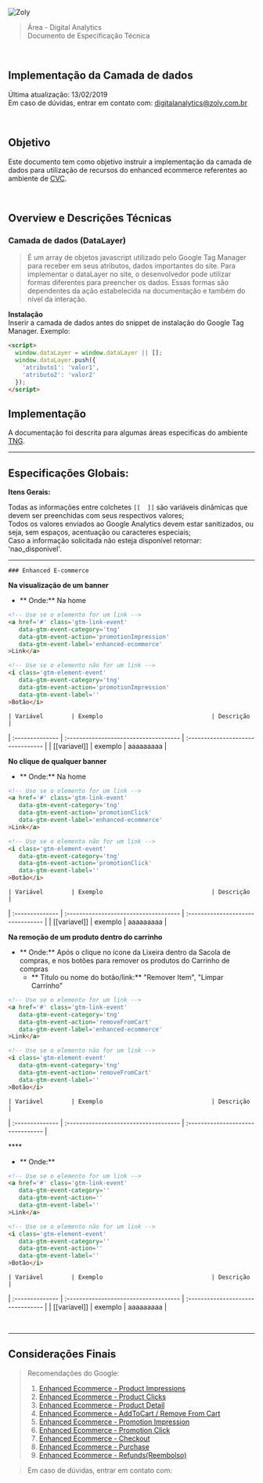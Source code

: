 ![Zoly](http://lucida-brasil.github.io/public/Images/zoly-logo.png)

> Área - Digital Analytics<br />
> Documento de Especificação Técnica

<br />

## Implementação da Camada de dados
Última atualização: 13/02/2019 <br />
Em caso de dúvidas, entrar em contato com: [digitalanalytics@zoly.com.br](mailto:@zoly.com.br)

<br />

## Objetivo

Este documento tem como objetivo instruir a implementação da camada de dados para utilização de recursos do enhanced ecommerce referentes ao ambiente de [CVC](https://www.cvc.com.br/).

<br />

## Overview e Descrições Técnicas

### Camada de dados (DataLayer)
> É um array de objetos javascript utilizado pelo Google Tag Manager para receber em seus atributos, dados importantes do site.
Para implementar o dataLayer no site, o desenvolvedor pode utilizar formas diferentes para preencher os dados. Essas formas são dependentes da ação estabelecida na documentação e também do nível da interação.

**Instalação**<br />
Inserir a camada de dados antes do snippet de instalação do Google Tag Manager. Exemplo:

```html
<script>
  window.dataLayer = window.dataLayer || [];
  window.dataLayer.push({
    'atributo1': 'valor1',
    'atributo2': 'valor2'
  });
</script>
```

## Implementação

A documentação foi descrita para algumas áreas especificas do ambiente [TNG]().

---

## Especificações Globais:

**Itens Gerais:**<br />

Todas as informações entre colchetes `[[  ]]` são variáveis dinâmicas que devem ser preenchidas com seus respectivos valores;<br />
Todos os valores enviados ao Google Analytics devem estar sanitizados, ou seja, sem espaços, acentuação ou caracteres especiais;<br />
Caso a informação solicitada não esteja disponível retornar: 'nao_disponivel'.

---

    ### Enhanced E-commerce
            
**Na visualização de um banner**<br />

- ** Onde:** Na home
    
```html
<!-- Use se o elemento for um link -->
<a href='#' class='gtm-link-event'
   data-gtm-event-category='tng'
   data-gtm-event-action='promotionImpression'
   data-gtm-event-label='enhanced-ecommerce'
>Link</a>

<!-- Use se o elemento não for um link -->
<i class='gtm-element-event'
   data-gtm-event-category='tng'
   data-gtm-event-action='promotionImpression'
   data-gtm-event-label=''
>Botão</i>
```

    | Variável        | Exemplo                               | Descrição                         |
| :-------------- | :------------------------------------ | :-------------------------------- |
        | [[variavel]] | exemplo | aaaaaaaaa |
    <br />

    
**No clique de qualquer banner**<br />

- ** Onde:** Na home
    
```html
<!-- Use se o elemento for um link -->
<a href='#' class='gtm-link-event'
   data-gtm-event-category='tng'
   data-gtm-event-action='promotionClick'
   data-gtm-event-label='enhanced-ecommerce'
>Link</a>

<!-- Use se o elemento não for um link -->
<i class='gtm-element-event'
   data-gtm-event-category='tng'
   data-gtm-event-action='promotionClick'
   data-gtm-event-label=''
>Botão</i>
```

    | Variável        | Exemplo                               | Descrição                         |
| :-------------- | :------------------------------------ | :-------------------------------- |
        | [[variavel]] | exemplo | aaaaaaaaa |
    <br />

    
**Na remoção de um produto dentro do carrinho**<br />

- ** Onde:** Após o clique no ícone da Lixeira dentro da Sacola de compras, e nos botões para remover os produtos do Carrinho de compras
    - ** Titulo ou nome do botão/link:** &quot;Remover Item&quot;, &quot;Limpar Carrinho&quot;
    
```html
<!-- Use se o elemento for um link -->
<a href='#' class='gtm-link-event'
   data-gtm-event-category='tng'
   data-gtm-event-action='removeFromCart'
   data-gtm-event-label='enhanced-ecommerce'
>Link</a>

<!-- Use se o elemento não for um link -->
<i class='gtm-element-event'
   data-gtm-event-category='tng'
   data-gtm-event-action='removeFromCart'
   data-gtm-event-label=''
>Botão</i>
```

    | Variável        | Exemplo                               | Descrição                         |
| :-------------- | :------------------------------------ | :-------------------------------- |
        <br />

    
****<br />

- ** Onde:** 
    
```html
<!-- Use se o elemento for um link -->
<a href='#' class='gtm-link-event'
   data-gtm-event-category=''
   data-gtm-event-action=''
   data-gtm-event-label=''
>Link</a>

<!-- Use se o elemento não for um link -->
<i class='gtm-element-event'
   data-gtm-event-category=''
   data-gtm-event-action=''
   data-gtm-event-label=''
>Botão</i>
```

    | Variável        | Exemplo                               | Descrição                         |
| :-------------- | :------------------------------------ | :-------------------------------- |
        | [[variavel]] | exemplo | aaaaaaaaa |
    <br />


<br />

---

## Considerações Finais

> Recomendações do Google:
> 1. [Enhanced Ecommerce - Product Impressions](https://developers.google.com/tag-manager/enhanced-ecommerce#product-impressions)
> 2. [Enhanced Ecommerce - Product Clicks](https://developers.google.com/tag-manager/enhanced-ecommerce#product-clicks)
> 3. [Enhanced Ecommerce - Product Detail](https://developers.google.com/tag-manager/enhanced-ecommerce#details)
> 4. [Enhanced Ecommerce - AddToCart / Remove From Cart](https://developers.google.com/tag-manager/enhanced-ecommerce#cart)
> 5. [Enhanced Ecommerce - Promotion Impression](https://developers.google.com/tag-manager/enhanced-ecommerce#promo-impressions)
> 6. [Enhanced Ecommerce - Promotion Click](https://developers.google.com/tag-manager/enhanced-ecommerce#promo-clicks)
> 7. [Enhanced Ecommerce - Checkout](https://developers.google.com/tag-manager/enhanced-ecommerce#checkout)
> 8. [Enhanced Ecommerce - Purchase](https://developers.google.com/tag-manager/enhanced-ecommerce#purchases)
> 9. [Enhanced Ecommerce - Refunds(Reembolso)](https://developers.google.com/tag-manager/enhanced-ecommerce#refunds)

> Em caso de dúvidas, entrar em contato com: [](mailto:@zoly.com.br)

<script>
  document.addEventListener('DOMContentLoaded', function(event) {
    document.querySelectorAll('h1 a')[0].style.display = 'none';
  });
</script>
